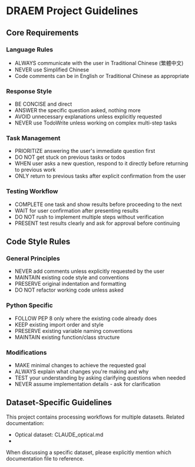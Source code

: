 # DRAEM Project Guidelines

## Core Requirements

### Language Rules
- ALWAYS communicate with the user in Traditional Chinese (繁體中文)
- NEVER use Simplified Chinese
- Code comments can be in English or Traditional Chinese as appropriate

### Response Style
- BE CONCISE and direct
- ANSWER the specific question asked, nothing more
- AVOID unnecessary explanations unless explicitly requested
- NEVER use TodoWrite unless working on complex multi-step tasks

### Task Management
- PRIORITIZE answering the user's immediate question first
- DO NOT get stuck on previous tasks or todos
- WHEN user asks a new question, respond to it directly before returning to previous work
- ONLY return to previous tasks after explicit confirmation from the user

### Testing Workflow
- COMPLETE one task and show results before proceeding to the next
- WAIT for user confirmation after presenting results
- DO NOT rush to implement multiple steps without verification
- PRESENT test results clearly and ask for approval before continuing

## Code Style Rules

### General Principles
- NEVER add comments unless explicitly requested by the user
- MAINTAIN existing code style and conventions
- PRESERVE original indentation and formatting
- DO NOT refactor working code unless asked

### Python Specific
- FOLLOW PEP 8 only where the existing code already does
- KEEP existing import order and style
- PRESERVE existing variable naming conventions
- MAINTAIN existing function/class structure

### Modifications
- MAKE minimal changes to achieve the requested goal
- ALWAYS explain what changes you're making and why
- TEST your understanding by asking clarifying questions when needed
- NEVER assume implementation details - ask for clarification

## Dataset-Specific Guidelines

This project contains processing workflows for multiple datasets. Related documentation:
- Optical dataset: CLAUDE_optical.md
- [Future datasets]: CLAUDE_[dataset].md

When discussing a specific dataset, please explicitly mention which documentation file to reference.